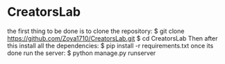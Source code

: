 # CreatorsLab
the first thing to be done is to clone the repository:
$ git clone https://github.com/Zoya1710/CreatorsLab.git
$ cd CreatorsLab
Then after this install all the dependencies:
$ pip install -r requirements.txt
once its done run the server:
$ python manage.py runserver
